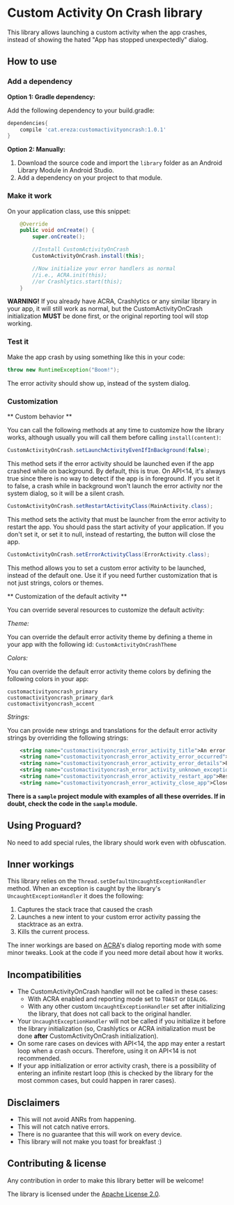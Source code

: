 # Custom Activity On Crash library

This library allows launching a custom activity when the app crashes, instead of showing the hated "App has stopped unexpectedly" dialog.

## How to use

### Add a dependency

**Option 1: Gradle dependency:**

Add the following dependency to your build.gradle:
```gradle
dependencies{
    compile 'cat.ereza:customactivityoncrash:1.0.1'
}
```

**Option 2: Manually:**

1. Download the source code and import the `library` folder as an Android Library Module in Android Studio.
2. Add a dependency on your project to that module.

### Make it work

On your application class, use this snippet:
```java
    @Override
    public void onCreate() {
        super.onCreate();

        //Install CustomActivityOnCrash
        CustomActivityOnCrash.install(this);

        //Now initialize your error handlers as normal
        //i.e., ACRA.init(this);
        //or Crashlytics.start(this);
    }
```

**WARNING!** If you already have ACRA, Crashlytics or any similar library in your app, it will still work as normal, but the CustomActivityOnCrash initialization **MUST** be done first, or the original reporting tool will stop working.

### Test it

Make the app crash by using something like this in your code:
```java
throw new RuntimeException("Boom!");
```

The error activity should show up, instead of the system dialog.

### Customization

** Custom behavior **

You can call the following methods at any time to customize how the library works, although usually you will call them before calling `install(content)`:

```java
CustomActivityOnCrash.setLaunchActivityEvenIfInBackground(false);
```
This method sets if the error activity should be launched even if the app crashed while on background.
By default, this is true. On API<14, it's always true since there is no way to detect if the app is in foreground.
If you set it to false, a crash while in background won't launch the error activity nor the system dialog, so it will be a silent crash.

```java
CustomActivityOnCrash.setRestartActivityClass(MainActivity.class);
```
This method sets the activity that must be launcher from the error activity to restart the app.
You should pass the start activity of your application.
If you don't set it, or set it to null, instead of restarting, the button will close the app.

```java
CustomActivityOnCrash.setErrorActivityClass(ErrorActivity.class);
```
This method allows you to set a custom error activity to be launched, instead of the default one.
Use it if you need further customization that is not just strings, colors or themes.

** Customization of the default activity **

You can override several resources to customize the default activity:

*Theme:*

You can override the default error activity theme by defining a theme in your app with the following id: `CustomActivityOnCrashTheme`

*Colors:*

You can override the default error activity theme colors by defining the following colors in your app:
```
customactivityoncrash_primary
customactivityoncrash_primary_dark
customactivityoncrash_accent
```

*Strings:*

You can provide new strings and translations for the default error activity strings by overriding the following strings:
```xml
    <string name="customactivityoncrash_error_activity_title">An error occurred!</string>
    <string name="customactivityoncrash_error_activity_error_occurred">An error occurred. We\'re deeply sorry.</string>
    <string name="customactivityoncrash_error_activity_error_details">Error details:</string>
    <string name="customactivityoncrash_error_activity_unknown_exception">Unknown exception</string>
    <string name="customactivityoncrash_error_activity_restart_app">Restart app</string>
    <string name="customactivityoncrash_error_activity_close_app">Close app</string>
```

**There is a `sample` project module with examples of all these overrides. If in doubt, check the code in the `sample` module.**

## Using Proguard?

No need to add special rules, the library should work even with obfuscation.

## Inner workings

This library relies on the `Thread.setDefaultUncaughtExceptionHandler` method.
When an exception is caught by the library's `UncaughtExceptionHandler` it does the following:

1. Captures the stack trace that caused the crash
2. Launches a new intent to your custom error activity passing the stacktrace as an extra.
3. Kills the current process.

The inner workings are based on [ACRA](https://github.com/ACRA/acra)'s dialog reporting mode with some minor tweaks. Look at the code if you need more detail about how it works.

## Incompatibilities

* The CustomActivityOnCrash handler will not be called in these cases:
    * With ACRA enabled and reporting mode set to `TOAST` or `DIALOG`.
    * With any other custom `UncaughtExceptionHandler` set after initializing the library, that does not call back to the original handler.
* Your `UncaughtExceptionHandler` will not be called if you initialize it before the library initialization (so, Crashlytics or ACRA initialization must be done **after** CustomActivityOnCrash initialization).
* On some rare cases on devices with API<14, the app may enter a restart loop when a crash occurs. Therefore, using it on API<14 is not recommended.
* If your app initialization or error activity crash, there is a possibility of entering an infinite restart loop (this is checked by the library for the most common cases, but could happen in rarer cases).

## Disclaimers

* This will not avoid ANRs from happening.
* This will not catch native errors.
* There is no guarantee that this will work on every device.
* This library will not make you toast for breakfast :)

## Contributing & license

Any contribution in order to make this library better will be welcome!

The library is licensed under the [Apache License 2.0](https://github.com/Ereza/CustomActivityOnCrash/blob/master/LICENSE).